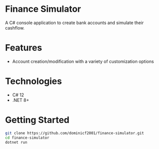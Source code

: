 # Finance Simulator 

A C# console application to create bank accounts and simulate their cashflow. 

# Features

- Account creation/modification with a variety of customization options

# Technologies

- C# 12
- .NET 8+ 

# Getting Started

```bash
git clone https://github.com/dominicf2001/finance-simulator.git
cd finance-simulator
dotnet run
```
